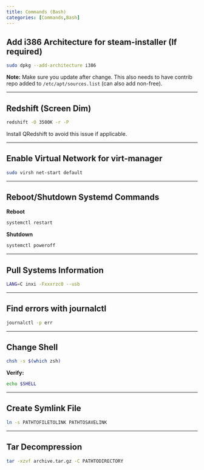 ```yaml
---
title: Commands (Bash)
categories: [Commands,Bash]
---
```


## Add i386 Architecture for steam-installer (If required)
```bash
sudo dpkg --add-architecture i386
```
**Note:** Make sure you update after change. This also needs to have contrib repo added to `/etc/apt/sources.list` (can also add non-free).

---

## Redshift (Screen Dim)
```bash
redshift -O 3500K -r -P
```
Install QRedshift to avoid this issue if applicable.

---

## Enable Virtual Network for virt-manager
```bash
sudo virsh net-start default
```

---

## Reboot/Shutdown Systemd Commands
**Reboot**
```bash
systemctl restart
```
**Shutdown**
```bash
systemctl poweroff
```

---

## Pull Systems Information
```bash
LANG=C inxi -Fxxxrzc0 --usb
```

---

## Find errors with journalctl
```bash
journalctl -p err
```

---

## Change Shell
```bash
chsh -s $(which zsh)
```
**Verify:**
```bash
echo $SHELL
```

---

## Create Symlink File
```bash
ln -s PATHTOFILETOLINK PATHTOSAVELINK
```

---

## Tar Decompression
```bash
tar -xzvf archive.tar.gz -C PATHTODIRECTORY
```
